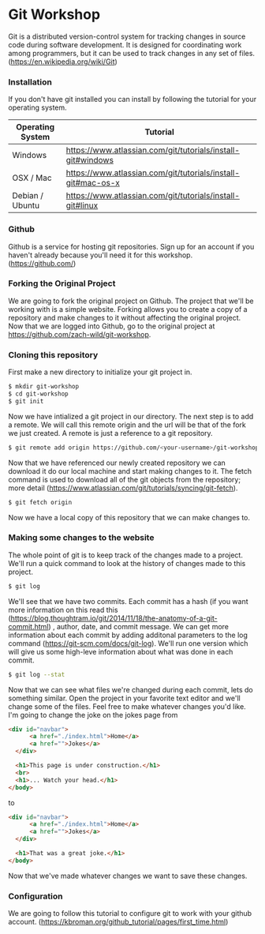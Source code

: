 # Git Workshop

Git is a distributed version-control system for tracking changes in source code during software development. It is designed for coordinating work among programmers, but it can be used to track changes in any set of files. (https://en.wikipedia.org/wiki/Git)

### Installation
If you don't have git installed you can install by following the tutorial for your operating system.

| Operating System | Tutorial |
| ------ | ------ |
| Windows | https://www.atlassian.com/git/tutorials/install-git#windows |
| OSX / Mac | https://www.atlassian.com/git/tutorials/install-git#mac-os-x |
| Debian / Ubuntu | https://www.atlassian.com/git/tutorials/install-git#linux |

### Github
Github is a service for hosting git repositories. Sign up for an account if you haven't already because you'll need it for this workshop. (https://github.com/)

### Forking the Original Project
We are going to fork the original project on Github. The project that we'll be working with is a simple website. Forking allows you to create a copy of a repository and make changes to it without affecting the original project. Now that we are logged into Github, go to the original project at https://github.com/zach-wild/git-workshop.

### Cloning this repository
First make a new directory to initialize your git project in.
```sh
$ mkdir git-workshop
$ cd git-workshop
$ git init
```
Now we have intialized a git project in our directory. The next step is to add a remote. We will call this remote origin and the url will be that of the fork we just created. A remote is just a reference to a git repository.
```sh
$ git remote add origin https://github.com/<your-username>/git-workshop.git
```
Now that we have referenced our newly created repository we can download it do our local machine and start making changes to it. The fetch command is used to download all of the git objects from the repository; more detail (https://www.atlassian.com/git/tutorials/syncing/git-fetch).
```sh
$ git fetch origin
```


Now we have a local copy of this repository that we can make changes to.

### Making some changes to the website
The whole point of git is to keep track of the changes made to a project. We'll run a quick command to look at the history of changes made to this project.
```sh
$ git log
```
We'll see that we have two commits. Each commit has a hash (if you want more information on this read this (https://blog.thoughtram.io/git/2014/11/18/the-anatomy-of-a-git-commit.html) , author, date, and commit message. We can get more information about each commit by adding additonal parameters to the log command (https://git-scm.com/docs/git-log). We'll run one version which will give us some high-leve information about what was done in each commit.
```sh
$ git log --stat
```
Now that we can see what files we're changed during each commit, lets do something similar. Open the project in your favorite text editor and we'll change some of the files. Feel free to make whatever changes you'd like. I'm going to change the joke on the jokes page from
```html
<div id="navbar">
      <a href="./index.html">Home</a>
      <a href="">Jokes</a>
  </div>

  <h1>This page is under construction.</h1>
  <br>
  <h1>... Watch your head.</h1>
</body>
```
to
```html
<div id="navbar">
      <a href="./index.html">Home</a>
      <a href="">Jokes</a>
  </div>

  <h1>That was a great joke.</h1>
</body>
```
Now that we've made whatever changes we want to save these changes. 

### Configuration
We are going to follow this tutorial to configure git to work with your github account. (https://kbroman.org/github_tutorial/pages/first_time.html)

